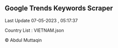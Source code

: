 

## Google Trends Keywords Scraper 
 
Last Update 07-05-2023 , 05:17:37

Country List :
VIETNAM.json



© Abdul Muttaqin 
